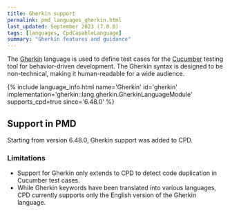 ```yaml
---
title: Gherkin support
permalink: pmd_languages_gherkin.html
last_updated: September 2023 (7.0.0)
tags: [languages, CpdCapableLanguage]
summary: "Gherkin features and guidance"
---
```


The [Gherkin](https://cucumber.io/docs/gherkin/) language is used to define test cases for the
[Cucumber](https://cucumber.io/) testing tool for behavior-driven development.
The Gherkin syntax is designed to be non-technical, making it human-readable for a wide audience.

{% include language_info.html name='Gherkin' id='gherkin' implementation='gherkin::lang.gherkin.GherkinLanguageModule' supports_cpd=true since='6.48.0' %}

## Support in PMD
Starting from version 6.48.0, Gherkin support was added to CPD.

### Limitations
- Support for Gherkin only extends to CPD to detect code duplication in Cucumber test cases. 
- While Gherkin keywords have been translated into various
languages, CPD currently supports only the English version of the Gherkin language.
